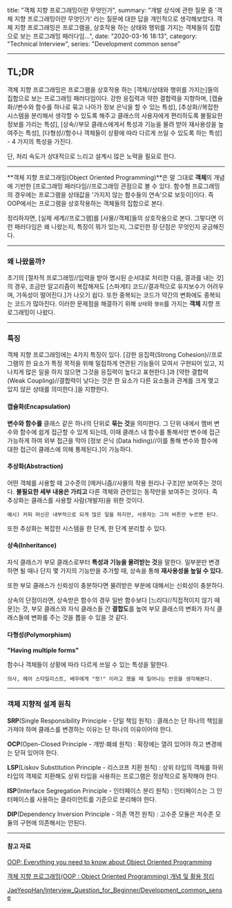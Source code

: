 title: "객체 지향 프로그래밍이란 무엇인가",
summary: "개발 상식에 관한 질문 중 '객체 지향 프로그래밍이란 무엇인가' 라는 질문에 대한 답을 개인적으로 생각해보았다. 객체 지향 프로그래밍은 프로그램을, 상호작용 하는 상태와 행위를 가지는 객체들의 집합으로 보는 프로그래밍 패러다임...",
date: "2020-03-16 18:13",
category: "Technical Interview",
series: "Development common sense"

---

## TL;DR

객체 지향 프로그래밍은 프로그램을 상호작용 하는 [객체//상태와 행위를 가지는]들의 집합으로 보는 프로그래밍 패러다임이다. 강한 응집력과 약한 결합력을 지향하며, [캡슐화//변수와 함수를 하나로 묶고 나아가 정보 은닉을 할 수 있는 특성], [추상화//복잡한 시스템을 분리해서 생각할 수 있도록 해주고 클래스의 사용자에게 편리하도록 불필요한 정보를 가리는 특성], [상속//부모 클래스에게서 특성과 기능을 물려 받아 재사용성을 높여주는 특성], [다형성//함수나 객체들이 상황에 따라 다르게 쓰일 수 있도록 하는 특성] - 4 가지의 특성을 가진다.

단, 처리 속도가 상대적으로 느리고 설계시 많은 노력을 필요로 한다.

---

**객체 지향 프로그래밍(Object Oriented Programming)**은 말 그대로 **객체**의 개념에 기반한 [프로그래밍 패러다임//프로그래밍 관점으로 볼 수 있다. 함수형 프로그래밍의 경우에는 프로그램을 상태값을 '가지지 않는 함수들의 연속'으로 보듯이]이다. 즉 OOP에서는 프로그램을 상호작용하는 객체들의 집합으로 본다.

정리하자면, [실제 세계//프로그램]를 [사물//객체]들의 상호작용으로 본다. 그렇다면 이런 패러다임은 왜 나왔는지, 특징이 뭐가 있는지, 그로인한 장·단점은 무엇인지 궁금해진다.

---

### 왜 나왔을까?

초기의 [절차적 프로그래밍//입력을 받아 명시된 순서대로 처리한 다음, 결과를 내는 것]의 경우, 조금만 알고리즘이 복잡해져도 [스파게티 코드//결과적으로 유지보수가 어려우며, 가독성이 떨어진다.]가 나오기 쉽다. 또한 중복되는 코드가 약간의 변화에도 중복되는 코드가 많아진다. 이러한 문제점을 해결하기 위해 `상태`와 `행위`를 가지는 **객체** 지향 프로그래밍이 나왔다.

---

### 특징

객체 지향 프로그래밍에는 4가지 특징이 있다. [강한 응집력(Strong Cohesion)//프로그램의 한 요소가 특정 목적을 위해 밀접하게 연관된 기능들이 모여서 구현되어 있고, 지나치게 많은 일을 하지 않으면 그것을 응집력이 높다고 표현한다.]과 [약한 결합력(Weak Coupling)//결합력이 낮다는 것은 한 요소가 다른 요소들과 관계를 크게 맺고 있지 않은 상태를 의미한다.]을 지향한다.

#### 캡슐화(Encapsulation)

**변수와 함수를** 클래스 같은 하나의 단위로 **묶는 것**을 의미한다. 그 단위 내에서 멤버 변수와 함수에 쉽게 접근할 수 있게 되는데, 이때 클래스 내 함수를 통해서만 변수에 접근 가능하게 하여 외부 접근을 막아 [정보 은닉 (Data hiding)//이를 통해 변수와 함수에 대한 접근이 클래스에 의해 통제된다.]이 가능하다.

#### 추상화(Abstraction)

어떤 객체를 사용할 때 고수준의 [메커니즘//사물의 작용 원리나 구조]만 보여주는 것이다. **불필요한 세부 내용은 가리고** 다른 객체와 관련있는 동작만을 보여주는 것이다. 즉 추상화는 클래스를 사용할 사람(개발자)을 위한 것이다.

`예시) 커피 머신은 내부적으로 되게 많은 일을 하지만, 사용자는 그저 버튼만 누르면 된다.`

또한 추상화는 복잡한 시스템을 한 단계, 한 단계 분리할 수 있다.

#### 상속(Inheritance)

자식 클래스가 부모 클래스로부터 **특성과 기능을 물려받는 것**을 말한다. 일부분만 변경하면 될 때나 단지 몇 가지의 기능만을 추가할 때, 상속을 통해 **재사용성을 높일 수 있다.**

또한 부모 클래스가 신뢰성이 충분하다면 물려받은 부분에 대해서는 신뢰성이 충분하다.

상속의 단점이라면, 상속받은 함수의 경우 일반 함수보다 [느리다//직접적이지 않기 때문]는 것, 부모 클래스와 자식 클래스들 간 **결합도**를 높여 부모 클래스의 변화가 자식 클래스들에 변화를 주는 것을 뽑을 수 있을 것 같다.

#### 다형성(Polymorphism)

**"Having multiple forms"**

함수나 객체들이 상황에 따라 다르게 쓰일 수 있는 특성을 말한다.

`의사, 헤어 스타일리스트, 배우에게 "컷!" 이라고 했을 때 일어나는 반응을 생각해본다.`

---

### 객체 지향적 설계 원칙

**SRP**(Single Responsibility Principle - 단일 책임 원칙) : 클래스는 단 하나의 책임을 가져야 하며 클래스를 변경하는 이유는 단 하나의 이유이어야 한다.

**OCP**(Open-Closed Principle - 개방·폐쇄 원칙) : 확장에는 열려 있어야 하고 변경에는 닫혀 있어야 한다.

**LSP**(Liskov Substitution Principle - 리스코프 치환 원칙) : 상위 타입의 객체를 하위 타입의 객체로 치환해도 상위 타입을 사용하는 프로그램은 정상적으로 동작해야 한다.

**ISP**(Interface Segregation Principle - 인터페이스 분리 원칙) : 인터페이스는 그 인터페이스를 사용하는 클라이언트를 기준으로 분리해야 한다.

**DIP**(Dependency Inversion Principle - 의존 역전 원칙) : 고수준 모듈은 저수준 모듈의 구현에 의존해서는 안된다.

---

#### 참고 자료

[OOP: Everything you need to know about Object Oriented Programming](https://medium.com/from-the-scratch/oop-everything-you-need-to-know-about-object-oriented-programming-aee3c18e281b)

[객체 지향 프로그래밍(OOP : Object Oriented Programming) 개념 및 활용 정리](https://velog.io/@cyranocoding/%EA%B0%9D%EC%B2%B4-%EC%A7%80%ED%96%A5-%ED%94%84%EB%A1%9C%EA%B7%B8%EB%9E%98%EB%B0%8DOOP-Object-Oriented-Programming-%EA%B0%9C%EB%85%90-%EB%B0%8F-%ED%99%9C%EC%9A%A9-%EC%A0%95%EB%A6%AC-igjyooyc6c#%EA%B0%9D%EC%B2%B4-%EC%A7%80%ED%96%A5-%ED%94%84%EB%A1%9C%EA%B7%B8%EB%9E%98%EB%B0%8Doop%EC%9D%B4%EB%9E%80)

[JaeYeopHan/Interview_Question_for_Beginner/Development_common_sense](https://github.com/JaeYeopHan/Interview_Question_for_Beginner/tree/master/Development_common_sense)
